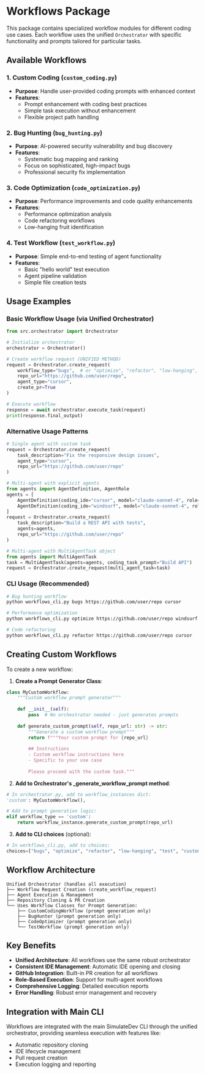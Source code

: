 # Workflows Package

This package contains specialized workflow modules for different coding use cases. Each workflow uses the unified `Orchestrator` with specific functionality and prompts tailored for particular tasks.

## Available Workflows

### 1. Custom Coding (`custom_coding.py`)
- **Purpose**: Handle user-provided coding prompts with enhanced context
- **Features**: 
  - Prompt enhancement with coding best practices
  - Simple task execution without enhancement
  - Flexible project path handling

### 2. Bug Hunting (`bug_hunting.py`)
- **Purpose**: AI-powered security vulnerability and bug discovery
- **Features**:
  - Systematic bug mapping and ranking
  - Focus on sophisticated, high-impact bugs
  - Professional security fix implementation

### 3. Code Optimization (`code_optimization.py`)
- **Purpose**: Performance improvements and code quality enhancements
- **Features**:
  - Performance optimization analysis
  - Code refactoring workflows
  - Low-hanging fruit identification

### 4. Test Workflow (`test_workflow.py`)
- **Purpose**: Simple end-to-end testing of agent functionality
- **Features**:
  - Basic "hello world" test execution
  - Agent pipeline validation
  - Simple file creation tests

## Usage Examples

### Basic Workflow Usage (via Unified Orchestrator)
```python
from src.orchestrator import Orchestrator

# Initialize orchestrator
orchestrator = Orchestrator()

# Create workflow request (UNIFIED METHOD)
request = Orchestrator.create_request(
    workflow_type="bugs",  # or "optimize", "refactor", "low-hanging", "test"
    repo_url="https://github.com/user/repo",
    agent_type="cursor",
    create_pr=True
)

# Execute workflow
response = await orchestrator.execute_task(request)
print(response.final_output)
```

### Alternative Usage Patterns
```python
# Single agent with custom task
request = Orchestrator.create_request(
    task_description="Fix the responsive design issues",
    agent_type="cursor",
    repo_url="https://github.com/user/repo"
)

# Multi-agent with explicit agents
from agents import AgentDefinition, AgentRole
agents = [
    AgentDefinition(coding_ide="cursor", model="claude-sonnet-4", role=AgentRole.CODER),
    AgentDefinition(coding_ide="windsurf", model="claude-sonnet-4", role=AgentRole.TESTER)
]
request = Orchestrator.create_request(
    task_description="Build a REST API with tests",
    agents=agents,
    repo_url="https://github.com/user/repo"
)

# Multi-agent with MultiAgentTask object
from agents import MultiAgentTask
task = MultiAgentTask(agents=agents, coding_task_prompt="Build API")
request = Orchestrator.create_request(multi_agent_task=task)
```

### CLI Usage (Recommended)
```bash
# Bug hunting workflow
python workflows_cli.py bugs https://github.com/user/repo cursor

# Performance optimization
python workflows_cli.py optimize https://github.com/user/repo windsurf

# Code refactoring
python workflows_cli.py refactor https://github.com/user/repo cursor
```

## Creating Custom Workflows

To create a new workflow:

1. **Create a Prompt Generator Class**:
```python
class MyCustomWorkflow:
    """Custom workflow prompt generator"""
    
    def __init__(self):
        pass  # No orchestrator needed - just generates prompts
    
    def generate_custom_prompt(self, repo_url: str) -> str:
        """Generate a custom workflow prompt"""
        return f"""Your custom prompt for {repo_url}
        
        ## Instructions
        - Custom workflow instructions here
        - Specific to your use case
        
        Please proceed with the custom task."""
```

2. **Add to Orchestrator's _generate_workflow_prompt method**:
```python
# In orchestrator.py, add to workflow_instances dict:
'custom': MyCustomWorkflow(),

# Add to prompt generation logic:
elif workflow_type == 'custom':
    return workflow_instance.generate_custom_prompt(repo_url)
```

3. **Add to CLI choices** (optional):
```python
# In workflows_cli.py, add to choices:
choices=["bugs", "optimize", "refactor", "low-hanging", "test", "custom"]
```

## Workflow Architecture

```
Unified Orchestrator (handles all execution)
├── Workflow Request Creation (create_workflow_request)
├── Agent Execution & Management
├── Repository Cloning & PR Creation
└── Uses Workflow Classes for Prompt Generation:
    ├── CustomCodingWorkflow (prompt generation only)
    ├── BugHunter (prompt generation only)  
    ├── CodeOptimizer (prompt generation only)
    └── TestWorkflow (prompt generation only)
```

## Key Benefits

- **Unified Architecture**: All workflows use the same robust orchestrator
- **Consistent IDE Management**: Automatic IDE opening and closing
- **GitHub Integration**: Built-in PR creation for all workflows
- **Role-Based Execution**: Support for multi-agent workflows
- **Comprehensive Logging**: Detailed execution reports
- **Error Handling**: Robust error management and recovery

## Integration with Main CLI

Workflows are integrated with the main SimulateDev CLI through the unified orchestrator, providing seamless execution with features like:
- Automatic repository cloning
- IDE lifecycle management
- Pull request creation
- Execution logging and reporting 